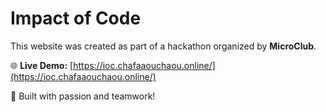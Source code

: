 # Impact of Code  

This website was created as part of a hackathon organized by **MicroClub**.  

🌐 **Live Demo:** [https://ioc.chafaaouchaou.online/](https://ioc.chafaaouchaou.online/)  

🚀 Built with passion and teamwork!  

